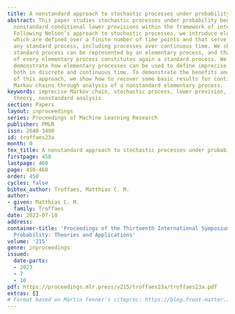 ```yaml
---
title: A nonstandard approach to stochastic processes under probability bounding
abstract: This paper studies stochastic processes under probability bounding, using
  nonstandard conditional lower previsions within the framework of internal set theory.
  Following Nelson’s approach to stochastic processes, we introduce elementary processes
  which are defined over a finite number of time points and that serve to approximate
  any standard process, including processes over continuous time. We show that every
  standard process can be represented by an elementary process, and that the shadow
  of every elementary process constitutes again a standard process. We then move to
  demonstrate how elementary processes can be used to define imprecise Markov chains
  both in discrete and continuous time. To demonstrate the benefits and downsides
  of this approach, we show how to recover some basic results for continuous time
  Markov chains through analysis of a nonstandard elementary process.
keywords: imprecise Markov chain, stochastic process, lower prevision, internal set
  theory, nonstandard analysis
section: Papers
layout: inproceedings
series: Proceedings of Machine Learning Research
publisher: PMLR
issn: 2640-3498
id: troffaes23a
month: 0
tex_title: A nonstandard approach to stochastic processes under probability bounding
firstpage: 450
lastpage: 460
page: 450-460
order: 450
cycles: false
bibtex_author: Troffaes, Matthias C. M.
author:
- given: Matthias C. M.
  family: Troffaes
date: 2023-07-10
address:
container-title: 'Proceedings of the Thirteenth International Symposium on Imprecise
  Probability: Theories and Applications'
volume: '215'
genre: inproceedings
issued:
  date-parts:
  - 2023
  - 7
  - 10
pdf: https://proceedings.mlr.press/v215/troffaes23a/troffaes23a.pdf
extras: []
# Format based on Martin Fenner's citeproc: https://blog.front-matter.io/posts/citeproc-yaml-for-bibliographies/
---
```

